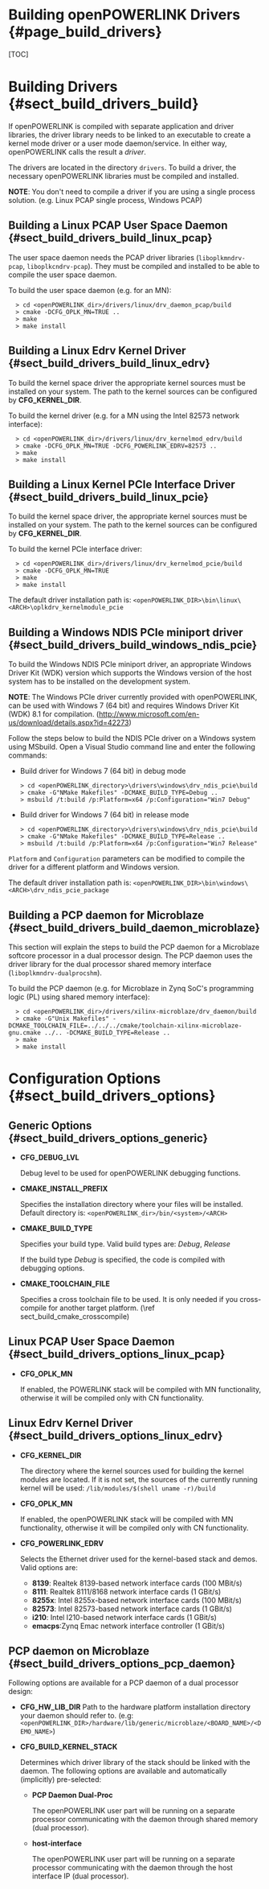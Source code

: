 Building openPOWERLINK Drivers {#page_build_drivers}
==============================

[TOC]

# Building Drivers {#sect_build_drivers_build}

If openPOWERLINK is compiled with separate application and driver libraries,
the driver library needs to be linked to an executable to create a kernel mode
driver or a user mode daemon/service. In either way, openPOWERLINK calls the
result a _driver_.

The drivers are located in the directory `drivers`. To build a driver, the
necessary openPOWERLINK libraries must be compiled and installed.

__NOTE__: You don't need to compile a driver if you are using a single process
solution. (e.g. Linux PCAP single process, Windows PCAP)

## Building a Linux PCAP User Space Daemon {#sect_build_drivers_build_linux_pcap}

The user space daemon needs the PCAP driver libraries (`liboplkmndrv-pcap`, `liboplkcndrv-pcap`).
They must be compiled and installed to be able to compile the user space daemon.

To build the user space daemon (e.g. for an MN):

      > cd <openPOWERLINK_dir>/drivers/linux/drv_daemon_pcap/build
      > cmake -DCFG_OPLK_MN=TRUE ..
      > make
      > make install


## Building a Linux Edrv Kernel Driver {#sect_build_drivers_build_linux_edrv}

To build the kernel space driver the appropriate kernel sources must be installed
on your system. The path to the kernel sources can be configured by
__CFG_KERNEL_DIR__.

To build the kernel driver (e.g. for a MN using the Intel 82573 network interface):

      > cd <openPOWERLINK_dir>/drivers/linux/drv_kernelmod_edrv/build
      > cmake -DCFG_OPLK_MN=TRUE -DCFG_POWERLINK_EDRV=82573 ..
      > make
      > make install

## Building a Linux Kernel PCIe Interface Driver {#sect_build_drivers_build_linux_pcie}

To build the kernel space driver, the appropriate kernel sources must be installed
on your system. The path to the kernel sources can be configured by
__CFG_KERNEL_DIR__.

To build the kernel PCIe interface driver:

      > cd <openPOWERLINK_dir>/drivers/linux/drv_kernelmod_pcie/build
      > cmake -DCFG_OPLK_MN=TRUE
      > make
      > make install

The default driver installation path is: `<openPOWERLINK_DIR>\bin\linux\<ARCH>\oplkdrv_kernelmodule_pcie`

## Building a Windows NDIS PCIe miniport driver {#sect_build_drivers_build_windows_ndis_pcie}

To build the Windows NDIS PCIe miniport driver, an appropriate Windows Driver Kit (WDK)
version which supports the Windows version of the host system has to be installed
on the development system.

__NOTE__: The Windows PCIe driver currently provided with openPOWERLINK, can be used
with Windows 7 (64 bit) and requires Windows Driver Kit (WDK) 8.1 for compilation.
(<http://www.microsoft.com/en-us/download/details.aspx?id=42273>)


Follow the steps below to build the NDIS PCIe driver on a Windows system using MSbuild.
Open a Visual Studio command line and enter the following commands:

* Build driver for Windows 7 (64 bit) in debug mode

      > cd <openPOWERLINK_directory>\drivers\windows\drv_ndis_pcie\build
      > cmake -G"NMake Makefiles" -DCMAKE_BUILD_TYPE=Debug ..
      > msbuild /t:build /p:Platform=x64 /p:Configuration="Win7 Debug"

* Build driver for Windows 7 (64 bit) in release mode

      > cd <openPOWERLINK_directory>\drivers\windows\drv_ndis_pcie\build
      > cmake -G"NMake Makefiles" -DCMAKE_BUILD_TYPE=Release ..
      > msbuild /t:build /p:Platform=x64 /p:Configuration="Win7 Release"

`Platform` and `Configuration` parameters can be modified to compile the driver for
a different platform and Windows version.

The default driver installation path is: `<openPOWERLINK_DIR>\bin\windows\<ARCH>\drv_ndis_pcie_package`

## Building a PCP daemon for Microblaze {#sect_build_drivers_build_daemon_microblaze}

This section will explain the steps to build the PCP daemon for a Microblaze
softcore processor in a dual processor design.
The PCP daemon uses the driver library for the dual processor shared memory interface
(`liboplkmndrv-dualprocshm`).

To build the PCP daemon (e.g. for Microblaze in Zynq SoC's programming logic (PL) using shared memory interface):

      > cd <openPOWERLINK_dir>/drivers/xilinx-microblaze/drv_daemon/build
      > cmake -G"Unix Makefiles" -DCMAKE_TOOLCHAIN_FILE=../../../cmake/toolchain-xilinx-microblaze-gnu.cmake ../.. -DCMAKE_BUILD_TYPE=Release ..
      > make
      > make install

# Configuration Options {#sect_build_drivers_options}

## Generic Options {#sect_build_drivers_options_generic}

- **CFG_DEBUG_LVL**

  Debug level to be used for openPOWERLINK debugging functions.

- **CMAKE_INSTALL_PREFIX**

  Specifies the installation directory where your files will be installed.
  Default directory is: `<openPOWERLINK_dir>/bin/<system>/<ARCH>`

- **CMAKE_BUILD_TYPE**

  Specifies your build type.
  Valid build types are: _Debug_, _Release_

  If the build type _Debug_ is specified, the code is compiled with debugging
  options.

- **CMAKE_TOOLCHAIN_FILE**

  Specifies a cross toolchain file to be used. It is only needed if you
  cross-compile for another target platform. (\ref sect_build_cmake_crosscompile)

## Linux PCAP User Space Daemon {#sect_build_drivers_options_linux_pcap}

- **CFG_OPLK_MN**

  If enabled, the POWERLINK stack will be compiled with MN functionality, otherwise
  it will be compiled only with CN functionality.


## Linux Edrv Kernel Driver {#sect_build_drivers_options_linux_edrv}

- **CFG_KERNEL_DIR**

  The directory where the kernel sources used for building the kernel modules
  are located. If it is not set, the sources of the currently running kernel
  will be used:
  `/lib/modules/$(shell uname -r)/build`

- **CFG_OPLK_MN**

  If enabled, the openPOWERLINK stack will be compiled with MN functionality,
  otherwise it will be compiled only with CN functionality.

- **CFG_POWERLINK_EDRV**

  Selects the Ethernet driver used for the kernel-based stack and demos.
  Valid options are:

  - **8139**:  Realtek 8139-based network interface cards (100 MBit/s)
  - **8111**:  Realtek 8111/8168 network interface cards (1 GBit/s)
  - **8255x**: Intel 8255x-based network interface cards (100 MBit/s)
  - **82573**: Intel 82573-based network interface cards (1 GBit/s)
  - **i210**:  Intel I210-based network interface cards (1 GBit/s)
  - **emacps**:Zynq Emac network interface controller (1 GBit/s)

## PCP daemon on Microblaze {#sect_build_drivers_options_pcp_daemon}

Following options are available for a PCP daemon of a dual processor design:

- **CFG_HW_LIB_DIR**
  Path to the hardware platform installation directory your daemon should refer to.
  (e.g: `<openPOWERLINK_DIR>/hardware/lib/generic/microblaze/<BOARD_NAME>/<DEMO_NAME>`)

- **CFG_BUILD_KERNEL_STACK**

  Determines which driver library of the stack should be linked with the daemon.
  The following options are available and automatically (implicitly) pre-selected:

  - __PCP Daemon Dual-Proc__

    The openPOWERLINK user part will be running on a separate processor
    communicating with the daemon through shared memory (dual processor).

  - __host-interface__

    The openPOWERLINK user part will be running on a separate processor
    communicating with the daemon through the host interface IP (dual processor).

